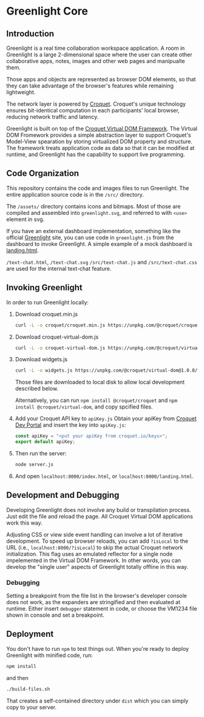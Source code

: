 # Greenlight Core

## Introduction
Greenlight is a real time collaboration workspace application. A room in Greenlight is a large 2-dimensional space where the user can create other collaborative apps, notes, images and other web pages and manipualte them.

Those apps and objects are represented as browser DOM elements, so that they can take advantage of the browser's features while remaining lightweight.

The network layer is powered by [Croquet](croquet.io/docs). Croquet's unique technology ensures bit-identical computation in each participants' local browser, reducing network traffic and latency.

Greenlight is built on top of the [Croquet Virtual DOM Framework](croquet.io/docs/virtual-dom). The Virtual DOM Fromework provides a simple abstraction layer to support Croquet's Model-View spearation by storing virtualized DOM property and structure. The framework treats application code as data so that it can be modified at runtime, and Greenlight has the capability to support live programming.

## Code Organization
This repository contains the code and images files to run Greenlight. The entire application source code is in the `/src/` directory.

The `/assets/` directory contains icons and bitmaps. Most of those are compiled and assembled into `greenlight.svg`, and referred to with `<use>` element in svg.

If you have an external dashboard implementation, something like the official [Greenlight](croquet.io/greenlight) site, you can use code in `greenlight.js` from the dashboard to invoke Greenlight. A simple example of a mock dashboard is [landing.html](https://github.com/croquet/greenlight-core/blob/main/landing.html).

`/text-chat.html`,  `/text-chat.svg` `/src/text-chat.js` and `/src/text-chat.css` are used for the internal text-chat feature.

## Invoking Greenlight

In order to run Greenlight locally:

1. Download croquet.min.js
    ~~~~ bash
    curl -L -o croquet/croquet.min.js https://unpkg.com/@croquet/croquet@1.0.5
    ~~~~

2. Download croquet-virtual-dom.js
    ~~~~ bash
    curl -L -o croquet-virtual-dom.js https://unpkg.com/@croquet/virtual-dom@1.0.8
    ~~~~

3. Download widgets.js
    ~~~~ bash
    curl -L -o widgets.js https://unpkg.com/@croquet/virtual-dom@1.0.8/widgets.js
    ~~~~

    Those files are downloaded to local disk to allow local development described below. 

    Alternatively, you can run `npm install @croquet/croquet` and `npm install @croquet/virtual-dom`, and copy spcified files.

4. Add your Croquet API key to `apiKey.js`
    Obtain your apiKey from [Croquet Dev Portal](croquet.io/keys) and insert the key into `apiKey.js`:

    ~~~~ JavaScript
    const apiKey = "<put your apiKey from croquet.io/keys>";
    export default apiKey;
    ~~~~

5. Then run the server:

    ~~~~ Bash
    node server.js
    ~~~~

6. And open `localhost:8000/index.html`, or `localhost:8000/landing.html`.

## Development and Debugging

Developing Greenlight does not involve any build or transpilation process. Just edit the file and reload the page. All Croquet Virtual DOM applications work this way.

Adjusting CSS or view side event handling can involve a lot of iterative development. To speed up browser reloads, you can add `?isLocal` to the URL (i.e., `localhost:8000/?isLocal`) to skip the actual Croquet network initialization. This flag uses an emulated reflector for a single node impelemented in the Virtual DOM Framework. In other words, you can develop the "single user" aspects of Greenlight totally offline in this way.


### Debugging

Setting a breakpoint from the file list in the browser's developer console does not work, as the expanders are stringified and then evaluated at runtime. Either insert `debugger` statement in code, or choose the VM1234 file shown in console and set a breakpoint.

## Deployment

You don't have to run `npm` to test things out. When you're ready to deploy Greenlight with minified code, run:

~~~~ JavaScript
npm install
~~~~

and then

~~~~ Bash
./build-files.sh
~~~~

That creates a self-contained directory under `dist` which you can simply copy to your server.
